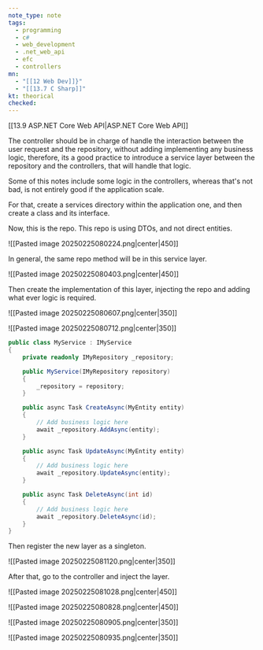 ```yaml
---
note_type: note
tags:
  - programming
  - c#
  - web_development
  - .net_web_api
  - efc
  - controllers
mn:
  - "[[12 Web Dev]]}"
  - "[[13.7 C Sharp]]"
kt: theorical
checked:
---
```

[[13.9 ASP.NET Core Web API|ASP.NET Core Web API]]

The controller should be in charge of handle the interaction between the user request and the repository, without adding implementing any business logic, therefore, its a good  practice to introduce a service layer between the repository and the controllers, that will handle that logic.

Some of this notes include some logic in the controllers, whereas that's not bad, is not entirely good if the application scale.

For that, create a services directory within the application one, and then create a class and its interface.

Now, this is the repo. This repo is using DTOs, and not direct entities. 

![[Pasted image 20250225080224.png|center|450]]

In general, the same repo method will be in this service layer. 

![[Pasted image 20250225080403.png|center|450]]

Then create the implementation of this layer, injecting the repo and adding what ever logic is required.

![[Pasted image 20250225080607.png|center|350]]

![[Pasted image 20250225080712.png|center|350]]

```c#
public class MyService : IMyService
{
    private readonly IMyRepository _repository;

    public MyService(IMyRepository repository)
    {
        _repository = repository;
    }

    public async Task CreateAsync(MyEntity entity)
    {
        // Add business logic here
        await _repository.AddAsync(entity);
    }

    public async Task UpdateAsync(MyEntity entity)
    {
        // Add business logic here
        await _repository.UpdateAsync(entity);
    }

    public async Task DeleteAsync(int id)
    {
        // Add business logic here
        await _repository.DeleteAsync(id);
    }
}
```

Then register the new layer as a singleton.

![[Pasted image 20250225081120.png|center|350]]

After that, go to the controller and inject the layer.

![[Pasted image 20250225081028.png|center|450]]

![[Pasted image 20250225080828.png|center|450]]

![[Pasted image 20250225080905.png|center|350]]

![[Pasted image 20250225080935.png|center|350]]